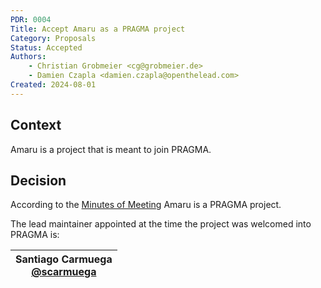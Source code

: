```yaml
---
PDR: 0004
Title: Accept Amaru as a PRAGMA project
Category: Proposals
Status: Accepted 
Authors:
    - Christian Grobmeier <cg@grobmeier.de>
    - Damien Czapla <damien.czapla@openthelead.com>
Created: 2024-08-01
---
```


## Context

Amaru is a project that is meant to join PRAGMA.

## Decision

According to the [Minutes of Meeting](https://github.com/pragma-org/PDRs/blob/main/PDR-0004-Resolution-Accept-Amaru/20240418_Meeting_Minutes_PRAGMA_Administrative_Board_signed.pdf) Amaru is a PRAGMA project.

The lead maintainer appointed at the time the project was welcomed into PRAGMA is:

| Santiago Carmuega <br/> [@scarmuega][] |
| ---                               |        

[@scarmuega]: https://github.com/scarmuega

